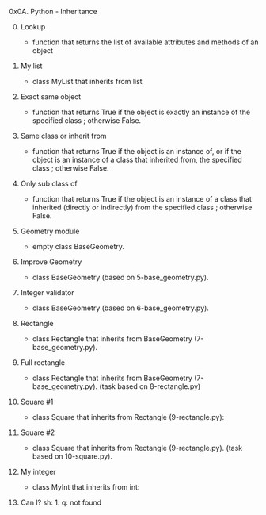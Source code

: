 0x0A. Python - Inheritance

0. Lookup
	* function that returns the list of available attributes and methods of an object

1. My list
	* class MyList that inherits from list

2. Exact same object
	* function that returns True if the object is exactly an instance of the specified class ; otherwise False.

3. Same class or inherit from
	* function that returns True if the object is an instance of, or if the object is an instance of a class that inherited from, the specified class ; otherwise False.

4. Only sub class of
	* function that returns True if the object is an instance of a class that inherited (directly or indirectly) from the specified class ; otherwise False.

5. Geometry module
	* empty class BaseGeometry.

6. Improve Geometry
	* class BaseGeometry (based on 5-base_geometry.py).

7. Integer validator
	* class BaseGeometry (based on 6-base_geometry.py).

8. Rectangle
	* class Rectangle that inherits from BaseGeometry (7-base_geometry.py).

9. Full rectangle
	* class Rectangle that inherits from BaseGeometry (7-base_geometry.py). (task based on 8-rectangle.py)

10. Square #1
	* class Square that inherits from Rectangle (9-rectangle.py):

11. Square #2
	* class Square that inherits from Rectangle (9-rectangle.py). (task based on 10-square.py).

12. My integer
	* class MyInt that inherits from int:

13. Can I?
sh: 1: q: not found
